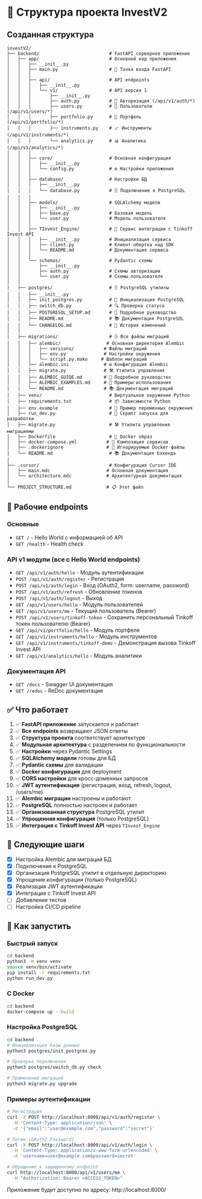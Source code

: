# 📁 Структура проекта InvestV2

## Созданная структура

```
investV2/
├── backend/                          # FastAPI серверное приложение
│   ├── app/                          # Основной код приложения
│   │   ├── __init__.py              
│   │   ├── main.py                   # 🚀 Точка входа FastAPI
│   │   │
│   │   ├── api/                      # API endpoints
│   │   │   ├── __init__.py
│   │   │   └── v1/                   # API версия 1
│   │   │       ├── __init__.py
│   │   │       ├── auth.py           # 🔐 Авторизация (/api/v1/auth/*)
│   │   │       ├── users.py          # 👤 Пользователи (/api/v1/users/*)
│   │   │       ├── portfolio.py      # 💼 Портфель (/api/v1/portfolio/*)
│   │   │       ├── instruments.py    # 📈 Инструменты (/api/v1/instruments/*)
│   │   │       └── analytics.py      # 📊 Аналитика (/api/v1/analytics/*)
│   │   │
│   │   ├── core/                     # Основная конфигурация
│   │   │   ├── __init__.py
│   │   │   └── config.py             # ⚙️ Настройки приложения
│   │   │
│   │   ├── database/                 # Настройки БД
│   │   │   ├── __init__.py
│   │   │   └── database.py           # 🗄️ Подключение к PostgreSQL
│   │   │
│   │   ├── models/                   # SQLAlchemy модели
│   │   │   ├── __init__.py
│   │   │   ├── base.py               # Базовая модель
│   │   │   └── user.py               # Модель пользователя
│   │   │
│   │   ├── TInvest_Engine/           # 🔌 Сервис интеграции с Tinkoff Invest API
│   │   │   ├── __init__.py           # Инициализация сервиса
│   │   │   ├── client.py             # Клиент-обертка над SDK
│   │   │   └── README.md             # Документация сервиса
│   │   │
│   │   └── schemas/                  # Pydantic схемы
│   │       ├── __init__.py
│   │       ├── auth.py               # Схемы авторизации
│   │       └── user.py               # Схемы пользователя
│   │
│   ├── postgres/                     # 🗄️ PostgreSQL утилиты
│   │   ├── __init__.py
│   │   ├── init_postgres.py          # 🔧 Инициализация PostgreSQL
│   │   ├── switch_db.py              # 🔍 Проверка статуса
│   │   ├── POSTGRESQL_SETUP.md       # 📖 Подробное руководство
│   │   ├── README.md                 # 📚 Документация PostgreSQL
│   │   └── CHANGELOG.md              # 📝 История изменений
│   │
│   ├── migrations/                   # 🗄️ Все файлы миграций
│   │   ├── alembic/                 # Основная директория Alembic
│   │   │   ├── versions/           # Файлы миграций
│   │   │   ├── env.py              # Настройки окружения
│   │   │   └── script.py.mako     # Шаблон миграций
│   │   ├── alembic.ini             # ⚙️ Конфигурация Alembic
│   │   ├── migrate.py              # 🛠️ Утилита управления
│   │   ├── ALEMBIC_GUIDE.md        # 📖 Подробное руководство
│   │   ├── ALEMBIC_EXAMPLES.md     # 🎯 Примеры использования
│   │   └── README.md               # 📚 Документация миграций
│   ├── venv/                         # Виртуальное окружение Python
│   ├── requirements.txt              # 📦 Зависимости Python
│   ├── env.example                   # 🔧 Пример переменных окружения
│   ├── run_dev.py                    # 🏃 Скрипт запуска для разработки
│   ├── migrate.py                    # 🛠️ Утилита управления миграциями
│   ├── Dockerfile                    # 🐳 Docker образ
│   ├── docker-compose.yml           # 🐳 Композиция сервисов
│   ├── .dockerignore                # 🐳 Игнорируемые Docker файлы
│   └── README.md                     # 📚 Документация бэкенда
│
├── .cursor/                          # Конфигурация Cursor IDE
│   ├── main.mdc                     # Основная документация
│   └── architecture.mdс             # Архитектурная документация
│
└── PROJECT_STRUCTURE.md             # 📋 Этот файл
```

## 🚀 Рабочие endpoints

### Основные
- `GET /` - Hello World с информацией об API
- `GET /health` - Health check

### API v1 модули (все с Hello World endpoints)
- `GET /api/v1/auth/hello` - Модуль аутентификации
- `POST /api/v1/auth/register` - Регистрация
- `POST /api/v1/auth/login` - Вход (OAuth2, form: username, password)
- `POST /api/v1/auth/refresh` - Обновление токенов
- `POST /api/v1/auth/logout` - Выход
- `GET /api/v1/users/hello` - Модуль пользователей
- `GET /api/v1/users/me` - Текущий пользователь (Bearer)
- `POST /api/v1/users/tinkoff-token` - Сохранить персональный Tinkoff токен пользователю (Bearer)
- `GET /api/v1/portfolio/hello` - Модуль портфеля
- `GET /api/v1/instruments/hello` - Модуль инструментов
- `GET /api/v1/instruments/tinkoff-demo` - Демонстрация вызова Tinkoff Invest API
- `GET /api/v1/analytics/hello` - Модуль аналитики

### Документация API
- `GET /docs` - Swagger UI документация
- `GET /redoc` - ReDoc документация

## ✅ Что работает

1. ✅ **FastAPI приложение** запускается и работает
2. ✅ **Все endpoints** возвращают JSON ответы
3. ✅ **Структура проекта** соответствует архитектуре
4. ✅ **Модульная архитектура** с разделением по функциональности
5. ✅ **Настройки** через Pydantic Settings
6. ✅ **SQLAlchemy модели** готовы для БД
7. ✅ **Pydantic схемы** для валидации
8. ✅ **Docker конфигурация** для deployment
9. ✅ **CORS настройки** для кросс-доменных запросов
10. ✅ **JWT аутентификация** (регистрация, вход, refresh, logout, /users/me)
11. ✅ **Alembic миграции** настроены и работают
12. ✅ **PostgreSQL** полностью настроен и работает
13. ✅ **Организованная структура** PostgreSQL утилит
14. ✅ **Упрощенная конфигурация** (только PostgreSQL)
15. ✅ **Интеграция с Tinkoff Invest API** через `TInvest_Engine`

## 🎯 Следующие шаги

- [x] Настройка Alembic для миграций БД
- [x] Подключение к PostgreSQL
- [x] Организация PostgreSQL утилит в отдельную директорию
- [x] Упрощение конфигурации (только PostgreSQL)
- [x] Реализация JWT аутентификации
- [x] Интеграция с Tinkoff Invest API
- [ ] Добавление тестов
- [ ] Настройка CI/CD pipeline

## 🚀 Как запустить

### Быстрый запуск
```bash
cd backend
python3 -m venv venv
source venv/bin/activate
pip install -r requirements.txt
python run_dev.py
```

### С Docker
```bash
cd backend
docker-compose up --build
```

### Настройка PostgreSQL
```bash
cd backend
# Инициализация базы данных
python3 postgres/init_postgres.py

# Проверка подключения
python3 postgres/switch_db.py check

# Применение миграций
python3 migrate.py upgrade
```

### Примеры аутентификации

```bash
# Регистрация
curl -X POST http://localhost:8000/api/v1/auth/register \
  -H 'Content-Type: application/json' \
  -d '{"email":"user@example.com","password":"secret"}'

# Логин (OAuth2 Password)
curl -X POST http://localhost:8000/api/v1/auth/login \
  -H 'Content-Type: application/x-www-form-urlencoded' \
  -d 'username=user@example.com&password=secret'

# Обращение к защищенному endpoint
curl http://localhost:8000/api/v1/users/me \
  -H "Authorization: Bearer <ACCESS_TOKEN>"
```

Приложение будет доступно по адресу: http://localhost:8000/
